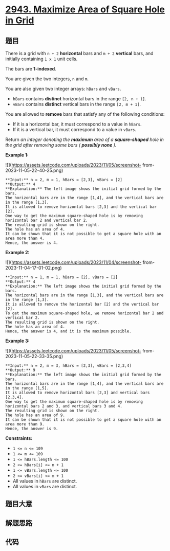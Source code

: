 # [2943. Maximize Area of Square Hole in Grid](https://leetcode.com/problems/maximize-area-of-square-hole-in-grid)

## 题目

There is a grid with `n + 2` **horizontal** bars and `m + 2` **vertical**
bars, and initially containing `1 x 1` unit cells.

The bars are **1-indexed**.

You are given the two integers, `n` and `m`.

You are also given two integer arrays: `hBars` and `vBars`.

  * `hBars` contains **distinct** horizontal bars in the range `[2, n + 1]`.
  * `vBars` contains **distinct** vertical bars in the range `[2, m + 1]`.

You are allowed to **remove** bars that satisfy any of the following
conditions:

  * If it is a horizontal bar, it must correspond to a value in `hBars`.
  * If it is a vertical bar, it must correspond to a value in `vBars`.

Return _an integer denoting the **maximum** area of a **square-shaped** hole
in the grid after removing some bars ( **possibly none** )._



**Example 1:**

![](https://assets.leetcode.com/uploads/2023/11/05/screenshot-
from-2023-11-05-22-40-25.png)

    
    
    **Input:** n = 2, m = 1, hBars = [2,3], vBars = [2]
    **Output:** 4
    **Explanation:** The left image shows the initial grid formed by the bars.
    The horizontal bars are in the range [1,4], and the vertical bars are in the range [1,3].
    It is allowed to remove horizontal bars [2,3] and the vertical bar [2].
    One way to get the maximum square-shaped hole is by removing horizontal bar 2 and vertical bar 2.
    The resulting grid is shown on the right.
    The hole has an area of 4.
    It can be shown that it is not possible to get a square hole with an area more than 4.
    Hence, the answer is 4.
    

**Example 2:**

![](https://assets.leetcode.com/uploads/2023/11/04/screenshot-
from-2023-11-04-17-01-02.png)

    
    
    **Input:** n = 1, m = 1, hBars = [2], vBars = [2]
    **Output:** 4
    **Explanation:** The left image shows the initial grid formed by the bars.
    The horizontal bars are in the range [1,3], and the vertical bars are in the range [1,3].
    It is allowed to remove the horizontal bar [2] and the vertical bar [2].
    To get the maximum square-shaped hole, we remove horizontal bar 2 and vertical bar 2.
    The resulting grid is shown on the right.
    The hole has an area of 4.
    Hence, the answer is 4, and it is the maximum possible.
    

**Example 3:**

![](https://assets.leetcode.com/uploads/2023/11/05/screenshot-
from-2023-11-05-22-33-35.png)

    
    
    **Input:** n = 2, m = 3, hBars = [2,3], vBars = [2,3,4]
    **Output:** 9
    **Explanation:** The left image shows the initial grid formed by the bars.
    The horizontal bars are in the range [1,4], and the vertical bars are in the range [1,5].
    It is allowed to remove horizontal bars [2,3] and vertical bars [2,3,4].
    One way to get the maximum square-shaped hole is by removing horizontal bars 2 and 3, and vertical bars 3 and 4.
    The resulting grid is shown on the right.
    The hole has an area of 9.
    It can be shown that it is not possible to get a square hole with an area more than 9.
    Hence, the answer is 9.
    



**Constraints:**

  * `1 <= n <= 109`
  * `1 <= m <= 109`
  * `1 <= hBars.length <= 100`
  * `2 <= hBars[i] <= n + 1`
  * `1 <= vBars.length <= 100`
  * `2 <= vBars[i] <= m + 1`
  * All values in `hBars` are distinct.
  * All values in `vBars` are distinct.


## 题目大意

## 解题思路

## 代码

```javascript

```
